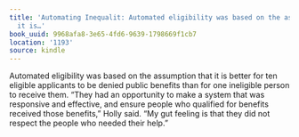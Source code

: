 ```yaml
---
title: 'Automating Inequalit: Automated eligibility was based on the assumption that
  it is…'
book_uuid: 9968afa8-3e65-4fd6-9639-1798669f1cb7
location: '1193'
source: kindle
---
```


Automated eligibility was based on the assumption that it is better for ten eligible applicants to be denied public benefits than for one ineligible person to receive them. “They had an opportunity to make a system that was responsive and effective, and ensure people who qualified for benefits received those benefits,” Holly said. “My gut feeling is that they did not respect the people who needed their help.”